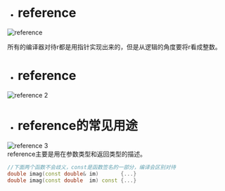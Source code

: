 - # reference
![reference](https://github.com/havenow/my-C-plus-plus/blob/master/C%2B%2B%E9%9D%A2%E5%90%91%E5%AF%B9%E8%B1%A1%E5%BC%80%E5%8F%91/images/reference.png)  

所有的编译器对待r都是用指针实现出来的，但是从逻辑的角度要将r看成整数。  

- # reference
![reference 2](https://github.com/havenow/my-C-plus-plus/blob/master/C%2B%2B%E9%9D%A2%E5%90%91%E5%AF%B9%E8%B1%A1%E5%BC%80%E5%8F%91/images/reference%202.png)  

- # reference的常见用途
![reference 3](https://github.com/havenow/my-C-plus-plus/blob/master/C%2B%2B%E9%9D%A2%E5%90%91%E5%AF%B9%E8%B1%A1%E5%BC%80%E5%8F%91/images/reference%203.png)   
reference主要是用在参数类型和返回类型的描述。  

```c++
//下面两个函数不会歧义，const是函数签名的一部分，编译会区别对待
double imag(const double& im)       {...}
double imag(const double  im) const {...}
```
